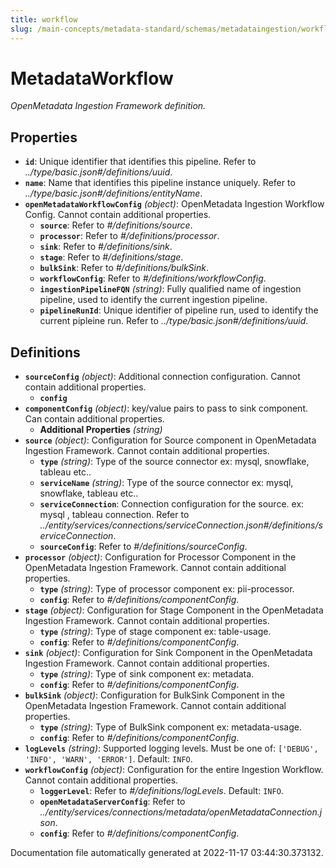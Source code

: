 ```yaml
---
title: workflow
slug: /main-concepts/metadata-standard/schemas/metadataingestion/workflow
---
```


# MetadataWorkflow

*OpenMetadata Ingestion Framework definition.*

## Properties

- **`id`**: Unique identifier that identifies this pipeline. Refer to *../type/basic.json#/definitions/uuid*.
- **`name`**: Name that identifies this pipeline instance uniquely. Refer to *../type/basic.json#/definitions/entityName*.
- **`openMetadataWorkflowConfig`** *(object)*: OpenMetadata Ingestion Workflow Config. Cannot contain additional properties.
  - **`source`**: Refer to *#/definitions/source*.
  - **`processor`**: Refer to *#/definitions/processor*.
  - **`sink`**: Refer to *#/definitions/sink*.
  - **`stage`**: Refer to *#/definitions/stage*.
  - **`bulkSink`**: Refer to *#/definitions/bulkSink*.
  - **`workflowConfig`**: Refer to *#/definitions/workflowConfig*.
  - **`ingestionPipelineFQN`** *(string)*: Fully qualified name of ingestion pipeline, used to identify the current ingestion pipeline.
  - **`pipelineRunId`**: Unique identifier of pipeline run, used to identify the current pipleine run. Refer to *../type/basic.json#/definitions/uuid*.
## Definitions

- **`sourceConfig`** *(object)*: Additional connection configuration. Cannot contain additional properties.
  - **`config`**
- **`componentConfig`** *(object)*: key/value pairs to pass to sink component. Can contain additional properties.
  - **Additional Properties** *(string)*
- **`source`** *(object)*: Configuration for Source component in OpenMetadata Ingestion Framework. Cannot contain additional properties.
  - **`type`** *(string)*: Type of the source connector ex: mysql, snowflake, tableau etc..
  - **`serviceName`** *(string)*: Type of the source connector ex: mysql, snowflake, tableau etc..
  - **`serviceConnection`**: Connection configuration for the source. ex: mysql , tableau connection. Refer to *../entity/services/connections/serviceConnection.json#/definitions/serviceConnection*.
  - **`sourceConfig`**: Refer to *#/definitions/sourceConfig*.
- **`processor`** *(object)*: Configuration for Processor Component in the OpenMetadata Ingestion Framework. Cannot contain additional properties.
  - **`type`** *(string)*: Type of processor component ex: pii-processor.
  - **`config`**: Refer to *#/definitions/componentConfig*.
- **`stage`** *(object)*: Configuration for Stage Component in the OpenMetadata Ingestion Framework. Cannot contain additional properties.
  - **`type`** *(string)*: Type of stage component ex: table-usage.
  - **`config`**: Refer to *#/definitions/componentConfig*.
- **`sink`** *(object)*: Configuration for Sink Component in the OpenMetadata Ingestion Framework. Cannot contain additional properties.
  - **`type`** *(string)*: Type of sink component ex: metadata.
  - **`config`**: Refer to *#/definitions/componentConfig*.
- **`bulkSink`** *(object)*: Configuration for BulkSink Component in the OpenMetadata Ingestion Framework. Cannot contain additional properties.
  - **`type`** *(string)*: Type of BulkSink component ex: metadata-usage.
  - **`config`**: Refer to *#/definitions/componentConfig*.
- **`logLevels`** *(string)*: Supported logging levels. Must be one of: `['DEBUG', 'INFO', 'WARN', 'ERROR']`. Default: `INFO`.
- **`workflowConfig`** *(object)*: Configuration for the entire Ingestion Workflow. Cannot contain additional properties.
  - **`loggerLevel`**: Refer to *#/definitions/logLevels*. Default: `INFO`.
  - **`openMetadataServerConfig`**: Refer to *../entity/services/connections/metadata/openMetadataConnection.json*.
  - **`config`**: Refer to *#/definitions/componentConfig*.


Documentation file automatically generated at 2022-11-17 03:44:30.373132.
